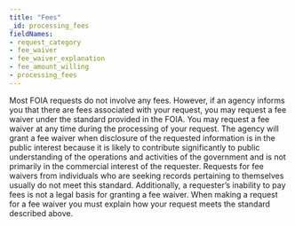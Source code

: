 ```yaml
---
title: "Fees"
_id: processing_fees
fieldNames:
- request_category
- fee_waiver
- fee_waiver_explanation
- fee_amount_willing
- processing_fees
---
```

Most FOIA requests do not involve any fees.  However, if an agency
informs you that there are fees associated with your request, you may
request a <span data-term="fee waiver">fee waiver</span> under the standard
provided in the FOIA.  You may request a fee waiver at any time during
the processing of your request.  The agency will grant a fee waiver when
disclosure of the requested information is in the public interest because
it is likely to contribute significantly to public understanding of the
operations and activities of the government and is not primarily in the
commercial interest of the requester.  Requests for fee waivers from
individuals who are seeking records pertaining to themselves usually do
not meet this standard.  Additionally, a requester’s inability to pay
fees is not a legal basis for granting a fee waiver.  When making a
request for a fee waiver you must explain how your request meets the
standard described above.
